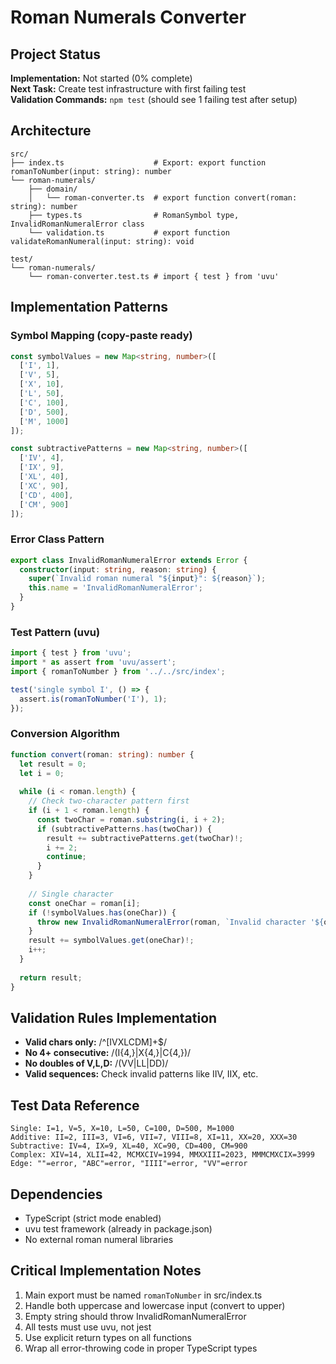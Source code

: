 # Roman Numerals Converter

## Project Status
**Implementation:** Not started (0% complete)  
**Next Task:** Create test infrastructure with first failing test  
**Validation Commands:** `npm test` (should see 1 failing test after setup)

## Architecture
```
src/
├── index.ts                    # Export: export function romanToNumber(input: string): number
└── roman-numerals/
    ├── domain/
    │   └── roman-converter.ts  # export function convert(roman: string): number
    ├── types.ts                # RomanSymbol type, InvalidRomanNumeralError class
    └── validation.ts           # export function validateRomanNumeral(input: string): void

test/
└── roman-numerals/
    └── roman-converter.test.ts # import { test } from 'uvu'
```

## Implementation Patterns

### Symbol Mapping (copy-paste ready)
```typescript
const symbolValues = new Map<string, number>([
  ['I', 1],
  ['V', 5],
  ['X', 10],
  ['L', 50],
  ['C', 100],
  ['D', 500],
  ['M', 1000]
]);

const subtractivePatterns = new Map<string, number>([
  ['IV', 4],
  ['IX', 9],
  ['XL', 40],
  ['XC', 90],
  ['CD', 400],
  ['CM', 900]
]);
```

### Error Class Pattern
```typescript
export class InvalidRomanNumeralError extends Error {
  constructor(input: string, reason: string) {
    super(`Invalid roman numeral "${input}": ${reason}`);
    this.name = 'InvalidRomanNumeralError';
  }
}
```

### Test Pattern (uvu)
```typescript
import { test } from 'uvu';
import * as assert from 'uvu/assert';
import { romanToNumber } from '../../src/index';

test('single symbol I', () => {
  assert.is(romanToNumber('I'), 1);
});
```

### Conversion Algorithm
```typescript
function convert(roman: string): number {
  let result = 0;
  let i = 0;
  
  while (i < roman.length) {
    // Check two-character pattern first
    if (i + 1 < roman.length) {
      const twoChar = roman.substring(i, i + 2);
      if (subtractivePatterns.has(twoChar)) {
        result += subtractivePatterns.get(twoChar)!;
        i += 2;
        continue;
      }
    }
    
    // Single character
    const oneChar = roman[i];
    if (!symbolValues.has(oneChar)) {
      throw new InvalidRomanNumeralError(roman, `Invalid character '${oneChar}'`);
    }
    result += symbolValues.get(oneChar)!;
    i++;
  }
  
  return result;
}
```

## Validation Rules Implementation
- **Valid chars only:** /^[IVXLCDM]+$/
- **No 4+ consecutive:** /(I{4,}|X{4,}|C{4,})/
- **No doubles of V,L,D:** /(VV|LL|DD)/
- **Valid sequences:** Check invalid patterns like IIV, IIX, etc.

## Test Data Reference
```
Single: I=1, V=5, X=10, L=50, C=100, D=500, M=1000
Additive: II=2, III=3, VI=6, VII=7, VIII=8, XI=11, XX=20, XXX=30
Subtractive: IV=4, IX=9, XL=40, XC=90, CD=400, CM=900
Complex: XIV=14, XLII=42, MCMXCIV=1994, MMXXIII=2023, MMMCMXCIX=3999
Edge: ""=error, "ABC"=error, "IIII"=error, "VV"=error
```

## Dependencies
- TypeScript (strict mode enabled)
- uvu test framework (already in package.json)
- No external roman numeral libraries

## Critical Implementation Notes
1. Main export must be named `romanToNumber` in src/index.ts
2. Handle both uppercase and lowercase input (convert to upper)
3. Empty string should throw InvalidRomanNumeralError
4. All tests must use uvu, not jest
5. Use explicit return types on all functions
6. Wrap all error-throwing code in proper TypeScript types